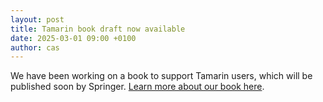 ```yaml
---
layout: post
title: Tamarin book draft now available
date: 2025-03-01 09:00 +0100
author: cas
---
```


We have been working on a book to support Tamarin users, which will be published soon by
Springer. 
[Learn more about our book here](/book/index.html).
